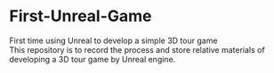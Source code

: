 # First-Unreal-Game
First time using Unreal to develop a simple 3D tour game  
This repository is to record the process and store relative materials of developing a 3D tour game by Unreal engine.
